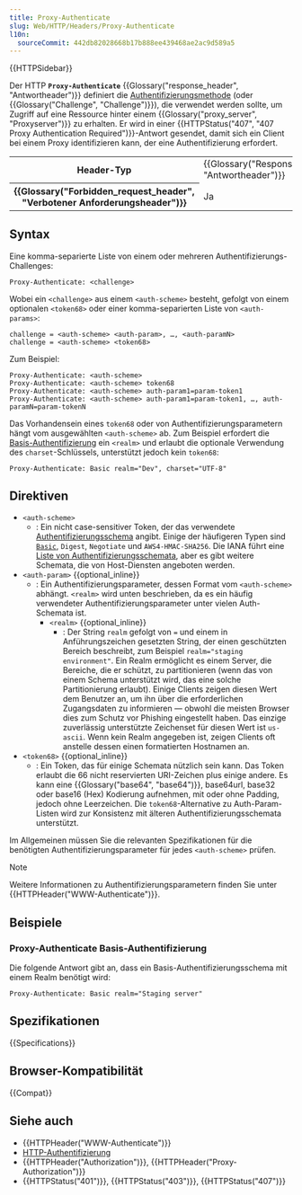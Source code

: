 ```yaml
---
title: Proxy-Authenticate
slug: Web/HTTP/Headers/Proxy-Authenticate
l10n:
  sourceCommit: 442db82028668b17b888ee439468ae2ac9d589a5
---
```


{{HTTPSidebar}}

Der HTTP **`Proxy-Authenticate`** {{Glossary("response_header", "Antwortheader")}} definiert die [Authentifizierungsmethode](/de/docs/Web/HTTP/Authentication) (oder {{Glossary("Challenge", "Challenge")}}), die verwendet werden sollte, um Zugriff auf eine Ressource hinter einem {{Glossary("proxy_server", "Proxyserver")}} zu erhalten.
Er wird in einer {{HTTPStatus("407", "407 Proxy Authentication Required")}}-Antwort gesendet, damit sich ein Client bei einem Proxy identifizieren kann, der eine Authentifizierung erfordert.

<table class="properties">
  <tbody>
    <tr>
      <th scope="row">Header-Typ</th>
      <td>{{Glossary("Response_header", "Antwortheader")}}</td>
    </tr>
    <tr>
      <th scope="row">{{Glossary("Forbidden_request_header", "Verbotener Anforderungsheader")}}</th>
      <td>Ja</td>
    </tr>
  </tbody>
</table>

## Syntax

Eine komma-separierte Liste von einem oder mehreren Authentifizierungs-Challenges:

```http
Proxy-Authenticate: <challenge>
```

Wobei ein `<challenge>` aus einem `<auth-scheme>` besteht, gefolgt von einem optionalen `<token68>` oder einer komma-separierten Liste von `<auth-params>`:

```plain
challenge = <auth-scheme> <auth-param>, …, <auth-paramN>
challenge = <auth-scheme> <token68>
```

Zum Beispiel:

```http
Proxy-Authenticate: <auth-scheme>
Proxy-Authenticate: <auth-scheme> token68
Proxy-Authenticate: <auth-scheme> auth-param1=param-token1
Proxy-Authenticate: <auth-scheme> auth-param1=param-token1, …, auth-paramN=param-tokenN
```

Das Vorhandensein eines `token68` oder von Authentifizierungsparametern hängt vom ausgewählten `<auth-scheme>` ab.
Zum Beispiel erfordert die [Basis-Authentifizierung](/de/docs/Web/HTTP/Authentication#basic_authentication_scheme) ein `<realm>` und erlaubt die optionale Verwendung des `charset`-Schlüssels, unterstützt jedoch kein `token68`:

```http
Proxy-Authenticate: Basic realm="Dev", charset="UTF-8"
```

## Direktiven

- `<auth-scheme>`
  - : Ein nicht case-sensitiver Token, der das verwendete [Authentifizierungsschema](/de/docs/Web/HTTP/Authentication#authentication_schemes) angibt.
    Einige der häufigeren Typen sind [`Basic`](/de/docs/Web/HTTP/Authentication#basic_authentication_scheme), `Digest`, `Negotiate` und `AWS4-HMAC-SHA256`.
    Die IANA führt eine [Liste von Authentifizierungsschemata](https://www.iana.org/assignments/http-authschemes/http-authschemes.xhtml), aber es gibt weitere Schemata, die von Host-Diensten angeboten werden.
- `<auth-param>` {{optional_inline}}
  - : Ein Authentifizierungsparameter, dessen Format vom `<auth-scheme>` abhängt.
    `<realm>` wird unten beschrieben, da es ein häufig verwendeter Authentifizierungsparameter unter vielen Auth-Schemata ist.
    - `<realm>` {{optional_inline}}
      - : Der String `realm` gefolgt von `=` und einem in Anführungszeichen gesetzten String, der einen geschützten Bereich beschreibt, zum Beispiel `realm="staging environment"`.
        Ein Realm ermöglicht es einem Server, die Bereiche, die er schützt, zu partitionieren (wenn das von einem Schema unterstützt wird, das eine solche Partitionierung erlaubt).
        Einige Clients zeigen diesen Wert dem Benutzer an, um ihn über die erforderlichen Zugangsdaten zu informieren — obwohl die meisten Browser dies zum Schutz vor Phishing eingestellt haben.
        Das einzige zuverlässig unterstützte Zeichenset für diesen Wert ist `us-ascii`.
        Wenn kein Realm angegeben ist, zeigen Clients oft anstelle dessen einen formatierten Hostnamen an.
- `<token68>` {{optional_inline}}
  - : Ein Token, das für einige Schemata nützlich sein kann.
    Das Token erlaubt die 66 nicht reservierten URI-Zeichen plus einige andere.
    Es kann eine {{Glossary("base64", "base64")}}, base64url, base32 oder base16 (Hex) Kodierung aufnehmen, mit oder ohne Padding, jedoch ohne Leerzeichen.
    Die `token68`-Alternative zu Auth-Param-Listen wird zur Konsistenz mit älteren Authentifizierungsschemata unterstützt.

Im Allgemeinen müssen Sie die relevanten Spezifikationen für die benötigten Authentifizierungsparameter für jedes `<auth-scheme>` prüfen.

> [!NOTE]
> Weitere Informationen zu Authentifizierungsparametern finden Sie unter {{HTTPHeader("WWW-Authenticate")}}.

## Beispiele

### Proxy-Authenticate Basis-Authentifizierung

Die folgende Antwort gibt an, dass ein Basis-Authentifizierungsschema mit einem Realm benötigt wird:

```http
Proxy-Authenticate: Basic realm="Staging server"
```

## Spezifikationen

{{Specifications}}

## Browser-Kompatibilität

{{Compat}}

## Siehe auch

- {{HTTPHeader("WWW-Authenticate")}}
- [HTTP-Authentifizierung](/de/docs/Web/HTTP/Authentication)
- {{HTTPHeader("Authorization")}}, {{HTTPHeader("Proxy-Authorization")}}
- {{HTTPStatus("401")}}, {{HTTPStatus("403")}}, {{HTTPStatus("407")}}
